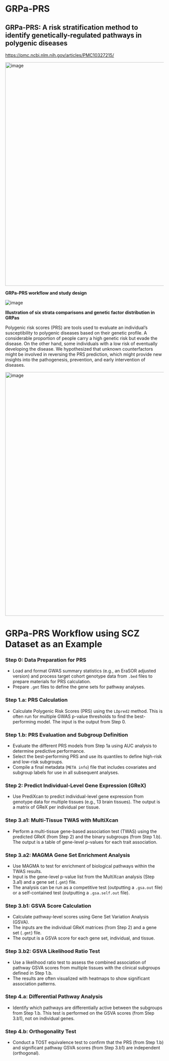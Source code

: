 # GRPa-PRS
## GRPa-PRS: A risk stratification method to identify genetically-regulated pathways in polygenic diseases
https://pmc.ncbi.nlm.nih.gov/articles/PMC10327215/ 

<img width="1101" height="710" alt="image" src="https://github.com/user-attachments/assets/5d6e57a4-57de-4339-902a-99c059ad3cef" />


**GRPa-PRS workflow and study design**

![image](https://github.com/davidroad/GRPa-PRS/assets/4857356/09ef6ac1-d922-41d6-a879-52ac36c3b91c)

**Illustration of six strata comparisons and genetic factor distribution in GRPas**

Polygenic risk scores (PRS) are tools used to evaluate an individual’s susceptibility to polygenic diseases based on their genetic profile. A considerable proportion of people carry a high genetic risk but evade the disease. On the other hand, some individuals with a low risk of eventually developing the disease. We hypothesized that unknown counterfactors might be involved in reversing the PRS prediction, which might provide new insights into the pathogenesis, prevention, and early intervention of diseases.


<img width="920" height="774" alt="image" src="https://github.com/user-attachments/assets/ca72b473-3b44-4a88-b05c-1cb1cd7e91cc" />


# GRPa-PRS Workflow using SCZ Dataset as an Example

### **Step 0: Data Preparation for PRS**
* Load and format GWAS summary statistics (e.g., an EraSOR adjusted version) and process target cohort genotype data from `.bed` files to prepare materials for PRS calculation.
* Prepare `.gmt` files to define the gene sets for pathway analyses.

### **Step 1.a: PRS Calculation**
* Calculate Polygenic Risk Scores (PRS) using the `LDpred2` method. This is often run for multiple GWAS p-value thresholds to find the best-performing model. The input is the output from Step 0.

### **Step 1.b: PRS Evaluation and Subgroup Definition**
* Evaluate the different PRS models from Step 1a using AUC analysis to determine predictive performance.
* Select the best-performing PRS and use its quantiles to define high-risk and low-risk subgroups.
* Compile a final metadata (`META info`) file that includes covariates and subgroup labels for use in all subsequent analyses.

### **Step 2: Predict Individual-Level Gene Expression (GReX)**
* Use PrediXcan to predict individual-level gene expression from genotype data for multiple tissues (e.g., 13 brain tissues). The output is a matrix of GReX per individual per tissue.

### **Step 3.a1: Multi-Tissue TWAS with MultiXcan**
* Perform a multi-tissue gene-based association test (TWAS) using the predicted GReX (from Step 2) and the binary subgroups (from Step 1.b). The output is a table of gene-level p-values for each trait association.

### **Step 3.a2: MAGMA Gene Set Enrichment Analysis**
* Use MAGMA to test for enrichment of biological pathways within the TWAS results.
* Input is the gene-level p-value list from the MultiXcan analysis (Step 3.a1) and a gene set (`.gmt`) file.
* The analysis can be run as a competitive test (outputting a `.gsa.out` file) or a self-contained test (outputting a `.gsa.self.out` file).

### **Step 3.b1: GSVA Score Calculation**
* Calculate pathway-level scores using Gene Set Variation Analysis (GSVA).
* The inputs are the individual GReX matrices (from Step 2) and a gene set (`.gmt`) file.
* The output is a GSVA score for each gene set, individual, and tissue.

### **Step 3.b2: GSVA Likelihood Ratio Test**
* Use a likelihood ratio test to assess the combined association of pathway GSVA scores from multiple tissues with the clinical subgroups defined in Step 1.b.
* The results are often visualized with heatmaps to show significant association patterns.

### **Step 4.a: Differential Pathway Analysis**
* Identify which pathways are differentially active between the subgroups from Step 1.b. This test is performed on the GSVA scores (from Step 3.b1), not on individual genes.

### **Step 4.b: Orthogonality Test**
* Conduct a TOST equivalence test to confirm that the PRS (from Step 1.b) and significant pathway GSVA scores (from Step 3.b1) are independent (orthogonal).
